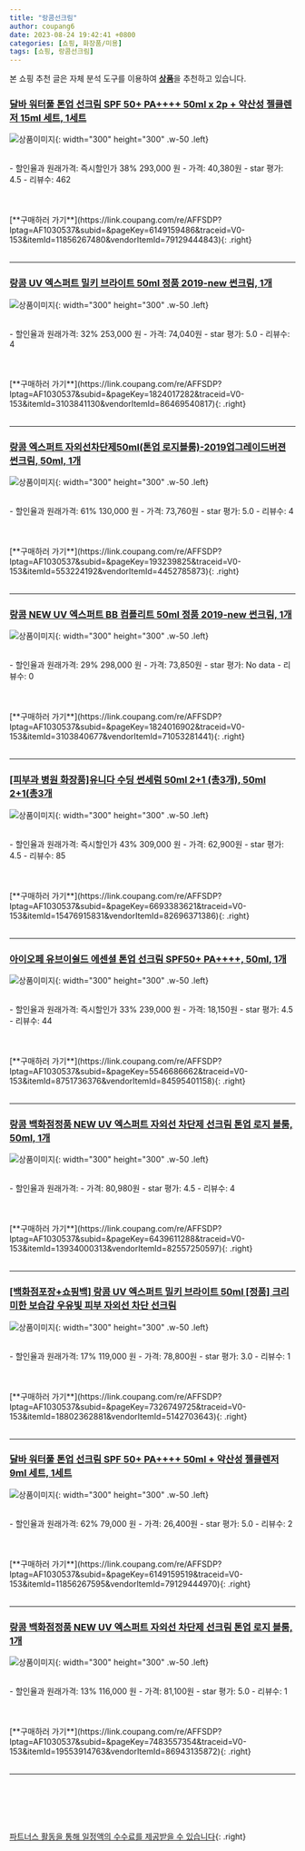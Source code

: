 ```yaml
---
title: "랑콤선크림"
author: coupang6
date: 2023-08-24 19:42:41 +0800
categories: [쇼핑, 화장품/미용]
tags: [쇼핑, 랑콤선크림]
---
```


본 쇼핑 추천 글은 자체 분석 도구를 이용하여 [**상품**](https://link.coupang.com/a/bao1ui)을 추천하고 있습니다.

### [달바 워터풀 톤업 선크림 SPF 50+ PA++++ 50ml x 2p + 약산성 젤클렌저 15ml 세트, 1세트](https://link.coupang.com/re/AFFSDP?lptag=AF1030537&subid=&pageKey=6149159486&traceid=V0-153&itemId=11856267480&vendorItemId=79129444843)

![상품이미지](https://thumbnail7.coupangcdn.com/thumbnails/remote/230x230ex/image/retail/images/398654994856171-43613afc-c805-46fc-ae61-f3ac69444cd4.jpg){: width="300" height="300" .w-50 .left}


<br>
- 할인율과 원래가격: 즉시할인가 38%  293,000   원
- 가격: 40,380원
- star 평가: 4.5
- 리뷰수: 462
<br>
<br>
<br>
<br>
[**구매하러 가기**](https://link.coupang.com/re/AFFSDP?lptag=AF1030537&subid=&pageKey=6149159486&traceid=V0-153&itemId=11856267480&vendorItemId=79129444843){: .right}
<br>
<br>

---

### [랑콤 UV 엑스퍼트 밀키 브라이트 50ml 정품 2019-new 썬크림, 1개](https://link.coupang.com/re/AFFSDP?lptag=AF1030537&subid=&pageKey=1824017282&traceid=V0-153&itemId=3103841130&vendorItemId=86469540817)

![상품이미지](https://thumbnail10.coupangcdn.com/thumbnails/remote/230x230ex/image/vendor_inventory/92e2/47a8360ed7d6ef5b934aaaf36ad2a1159d10cee0ba8bb38c93b315f31fb9.png){: width="300" height="300" .w-50 .left}


<br>
- 할인율과 원래가격: 32%  253,000   원
- 가격: 74,040원
- star 평가: 5.0
- 리뷰수: 4
<br>
<br>
<br>
<br>
[**구매하러 가기**](https://link.coupang.com/re/AFFSDP?lptag=AF1030537&subid=&pageKey=1824017282&traceid=V0-153&itemId=3103841130&vendorItemId=86469540817){: .right}
<br>
<br>

---

### [랑콤 엑스퍼트 자외선차단제50ml(톤업 로지블룸)-2019업그레이드버젼 썬크림, 50ml, 1개](https://link.coupang.com/re/AFFSDP?lptag=AF1030537&subid=&pageKey=193239825&traceid=V0-153&itemId=553224192&vendorItemId=4452785873)

![상품이미지](https://thumbnail7.coupangcdn.com/thumbnails/remote/230x230ex/image/vendor_inventory/images/2019/03/03/16/2/557a0e52-0d54-42be-8a80-164edc70e07b.jpg){: width="300" height="300" .w-50 .left}


<br>
- 할인율과 원래가격: 61%  130,000   원
- 가격: 73,760원
- star 평가: 5.0
- 리뷰수: 4
<br>
<br>
<br>
<br>
[**구매하러 가기**](https://link.coupang.com/re/AFFSDP?lptag=AF1030537&subid=&pageKey=193239825&traceid=V0-153&itemId=553224192&vendorItemId=4452785873){: .right}
<br>
<br>

---

### [랑콤 NEW UV 엑스퍼트 BB 컴플리트 50ml 정품 2019-new 썬크림, 1개](https://link.coupang.com/re/AFFSDP?lptag=AF1030537&subid=&pageKey=1824016902&traceid=V0-153&itemId=3103840677&vendorItemId=71053281441)

![상품이미지](https://thumbnail7.coupangcdn.com/thumbnails/remote/230x230ex/image/vendor_inventory/images/2019/03/03/16/6/d1551e2c-524b-4067-9223-f5dd414f152d.jpg){: width="300" height="300" .w-50 .left}


<br>
- 할인율과 원래가격: 29%  298,000   원
- 가격: 73,850원
- star 평가: No data
- 리뷰수: 0
<br>
<br>
<br>
<br>
[**구매하러 가기**](https://link.coupang.com/re/AFFSDP?lptag=AF1030537&subid=&pageKey=1824016902&traceid=V0-153&itemId=3103840677&vendorItemId=71053281441){: .right}
<br>
<br>

---

### [[피부과 병원 화장품]유니다 수딩 썬세럼 50ml 2+1 (총3개), 50ml 2+1(총3개](https://link.coupang.com/re/AFFSDP?lptag=AF1030537&subid=&pageKey=6693383621&traceid=V0-153&itemId=15476915831&vendorItemId=82696371386)

![상품이미지](https://thumbnail10.coupangcdn.com/thumbnails/remote/230x230ex/image/vendor_inventory/8724/5ee8fd74ee3f3a96f0a385e33e0acae97200c8ebfc472c3017abf99db38f.jpg){: width="300" height="300" .w-50 .left}


<br>
- 할인율과 원래가격: 즉시할인가 43%  309,000   원
- 가격: 62,900원
- star 평가: 4.5
- 리뷰수: 85
<br>
<br>
<br>
<br>
[**구매하러 가기**](https://link.coupang.com/re/AFFSDP?lptag=AF1030537&subid=&pageKey=6693383621&traceid=V0-153&itemId=15476915831&vendorItemId=82696371386){: .right}
<br>
<br>

---

### [아이오페 유브이쉴드 에센셜 톤업 선크림 SPF50+ PA++++, 50ml, 1개](https://link.coupang.com/re/AFFSDP?lptag=AF1030537&subid=&pageKey=5546686662&traceid=V0-153&itemId=8751736376&vendorItemId=84595401158)

![상품이미지](https://thumbnail6.coupangcdn.com/thumbnails/remote/230x230ex/image/retail/images/87513734427981-45eea651-15b4-4ecb-851e-a037e1dfef2c.png){: width="300" height="300" .w-50 .left}


<br>
- 할인율과 원래가격: 즉시할인가 33%  239,000   원
- 가격: 18,150원
- star 평가: 4.5
- 리뷰수: 44
<br>
<br>
<br>
<br>
[**구매하러 가기**](https://link.coupang.com/re/AFFSDP?lptag=AF1030537&subid=&pageKey=5546686662&traceid=V0-153&itemId=8751736376&vendorItemId=84595401158){: .right}
<br>
<br>

---

### [랑콤 백화점정품 NEW UV 엑스퍼트 자외선 차단제 선크림 톤업 로지 블룸, 50ml, 1개](https://link.coupang.com/re/AFFSDP?lptag=AF1030537&subid=&pageKey=6439611288&traceid=V0-153&itemId=13934000313&vendorItemId=82557250597)

![상품이미지](https://thumbnail10.coupangcdn.com/thumbnails/remote/230x230ex/image/vendor_inventory/8277/0d21b8c96f33b4de53ed227c5a79d8657be9c11b5276a6d7f701e71bb821.jpg){: width="300" height="300" .w-50 .left}


<br>
- 할인율과 원래가격: 
- 가격: 80,980원
- star 평가: 4.5
- 리뷰수: 4
<br>
<br>
<br>
<br>
[**구매하러 가기**](https://link.coupang.com/re/AFFSDP?lptag=AF1030537&subid=&pageKey=6439611288&traceid=V0-153&itemId=13934000313&vendorItemId=82557250597){: .right}
<br>
<br>

---

### [[백화점포장+쇼핑백] 랑콤 UV 엑스퍼트 밀키 브라이트 50ml [정품] 크리미한 보습감 우유빛 피부 자외선 차단 선크림](https://link.coupang.com/re/AFFSDP?lptag=AF1030537&subid=&pageKey=7326749725&traceid=V0-153&itemId=18802362881&vendorItemId=5142703643)

![상품이미지](https://thumbnail9.coupangcdn.com/thumbnails/remote/230x230ex/image/vendor_inventory/f26b/4d73e7cc11b44985a164cb47231acb4994c31998aba54a96509f46acb891.jpg){: width="300" height="300" .w-50 .left}


<br>
- 할인율과 원래가격: 17%  119,000   원
- 가격: 78,800원
- star 평가: 3.0
- 리뷰수: 1
<br>
<br>
<br>
<br>
[**구매하러 가기**](https://link.coupang.com/re/AFFSDP?lptag=AF1030537&subid=&pageKey=7326749725&traceid=V0-153&itemId=18802362881&vendorItemId=5142703643){: .right}
<br>
<br>

---

### [달바 워터풀 톤업 선크림 SPF 50+ PA++++ 50ml + 약산성 젤클렌저 9ml 세트, 1세트](https://link.coupang.com/re/AFFSDP?lptag=AF1030537&subid=&pageKey=6149159519&traceid=V0-153&itemId=11856267595&vendorItemId=79129444970)

![상품이미지](https://thumbnail7.coupangcdn.com/thumbnails/remote/230x230ex/image/retail/images/1391490508367207-522c4149-7ba1-466a-88dd-80507d11892a.jpg){: width="300" height="300" .w-50 .left}


<br>
- 할인율과 원래가격: 62%  79,000   원
- 가격: 26,400원
- star 평가: 5.0
- 리뷰수: 2
<br>
<br>
<br>
<br>
[**구매하러 가기**](https://link.coupang.com/re/AFFSDP?lptag=AF1030537&subid=&pageKey=6149159519&traceid=V0-153&itemId=11856267595&vendorItemId=79129444970){: .right}
<br>
<br>

---

### [랑콤 백화점정품 NEW UV 엑스퍼트 자외선 차단제 선크림 톤업 로지 블룸, 1개](https://link.coupang.com/re/AFFSDP?lptag=AF1030537&subid=&pageKey=7483557354&traceid=V0-153&itemId=19553914763&vendorItemId=86943135872)

![상품이미지](https://thumbnail10.coupangcdn.com/thumbnails/remote/230x230ex/image/vendor_inventory/a060/f041cb225f7a77c34ced0e4da9b606bcc8441772e7750fbc411cc4c2116c.jpg){: width="300" height="300" .w-50 .left}


<br>
- 할인율과 원래가격: 13%  116,000   원
- 가격: 81,100원
- star 평가: 5.0
- 리뷰수: 1
<br>
<br>
<br>
<br>
[**구매하러 가기**](https://link.coupang.com/re/AFFSDP?lptag=AF1030537&subid=&pageKey=7483557354&traceid=V0-153&itemId=19553914763&vendorItemId=86943135872){: .right}
<br>
<br>

---
<br><br><br><br><br> [파트너스 활동을 통해 일정액의 수수료를 제공받을 수 있습니다](https://link.coupang.com/a/bao1ui){: .right}
